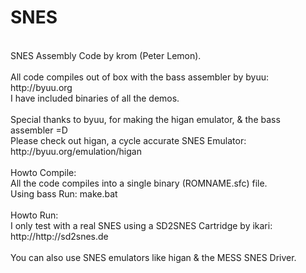 SNES
====
<br />
SNES Assembly Code by krom (Peter Lemon).<br />
<br />
All code compiles out of box with the bass assembler by byuu:<br />
http://byuu.org<br />
I have included binaries of all the demos.<br />
<br />
Special thanks to byuu, for making the higan emulator, & the bass assembler =D<br />
Please check out higan, a cycle accurate SNES Emulator:<br />
http://byuu.org/emulation/higan<br />
<br />
Howto Compile:<br />
All the code compiles into a single binary (ROMNAME.sfc) file.<br />
Using bass Run: make.bat<br />
<br />
Howto Run:<br />
I only test with a real SNES using a SD2SNES Cartridge by ikari:<br />
http://http://sd2snes.de<br />
<br />
You can also use SNES emulators like higan & the MESS SNES Driver.
